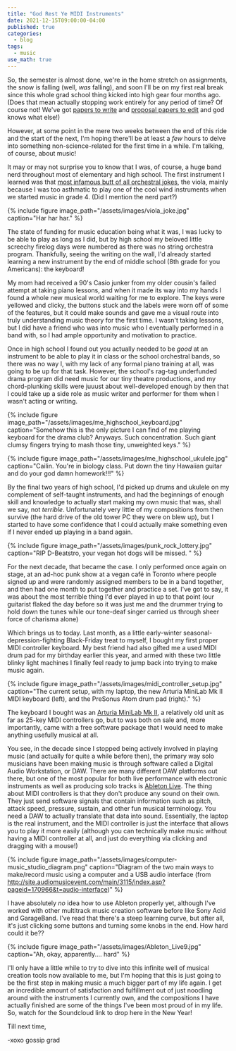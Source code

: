 ```yaml
---
title: "God Rest Ye MIDI Instruments"
date: 2021-12-15T09:00:00-04:00
published: true
categories:
  - blog
tags:
  - music
use_math: true
---
```


So, the semester is almost done, we're in the home stretch on assignments, the snow is falling (well, _was_ falling), and soon I'll be on my first real break since this whole grad school thing kicked into high gear four months ago. (Does that mean actually stopping work entirely for any period of time? Of course not! We've got [papers to write](https://cailingallinger.medium.com/super-model-b3396b76a2ab) and [proposal papers to edit](https://cgallinger.github.io/blog/how-to-mission-extension-proposal/) and god knows what else!)

However, at some point in the mere two weeks between the end of this ride and the start of the next, I'm hoping there'll be at least a _few_ hours to delve into something non-science-related for the first time in a while. I'm talking, of course, about music!

It may or may not surprise you to know that I was, of course, a huge band nerd throughout most of elementary and high school. The first instrument I learned was that [most infamous butt of all orchestral jokes](https://www.mit.edu/~jcb/viola-jokes.html), the viola, mainly because I was too asthmatic to play one of the cool wind instruments when we started music in grade 4. (Did I mention the nerd part?)

{% include figure image_path="/assets/images/viola_joke.jpg" caption="Har har har." %}

The state of funding for music education being what it was, I was lucky to be able to play as long as I did, but by high school my beloved little screechy firelog days were numbered as there was no string orchestra program. Thankfully, seeing the writing on the wall, I'd already started learning a new instrument by the end of middle school (8th grade for you Americans): the keyboard!

My mom had received a 90's Casio junker from my older cousin's failed attempt at taking piano lessons, and when it made its way into my hands I found a whole new musical world waiting for me to explore. The keys were yellowed and clicky, the buttons stuck and the labels were worn off of some of the features, but it could make sounds and gave me a visual route into truly understanding music theory for the first time. I wasn't taking lessons, but I did have a friend who was into music who I eventually performed in a band with, so I had ample opportunity and motivation to practice.

Once in high school I found out you actually needed to be _good_ at an instrument to be able to play it in class or the school orchestral bands, so there was no way I, with my lack of any formal piano training at all, was going to be up for that task. However, the school's rag-tag underfunded drama program did need music for our tiny theatre productions, and my chord-plunking skills were juuust about well-developed enough by then that I could take up a side role as music writer and performer for them when I wasn't acting or writing.

{% include figure image_path="/assets/images/me_highschool_keyboard.jpg" caption="Somehow this is the only picture I can find of me playing keyboard for the drama club? Anyways. Such concentration. Such giant clumsy fingers trying to mash those tiny, unweighted keys." %}

{% include figure image_path="/assets/images/me_highschool_ukulele.jpg" caption="Cailin. You're in biology class. Put down the tiny Hawaiian guitar and do your god damn homework!!!" %}

By the final two years of high school, I'd picked up drums and ukulele on my complement of self-taught instruments, and had the beginnings of enough skill and knowledge to actually start making my own music that was, shall we say, not _terrible_. Unfortunately very little of my compositions from then survive (the hard drive of the old tower PC they were on blew up), but I started to have some confidence that I could actually make something even if I never ended up playing in a band again.

{% include figure image_path="/assets/images/punk_rock_lottery.jpg" caption="RIP D-Beatstro, your vegan hot dogs will be missed. " %}

For the next decade, that became the case. I only performed once again on stage, at an ad-hoc punk show at a vegan café in Toronto where people signed up and were randomly assigned members to be in a band together, and then had one month to put together and practice a set. I've got to say, it was about the most terrible thing I'd ever played in up to that point (our guitarist flaked the day before so it was just me and the drummer trying to hold down the tunes while our tone-deaf singer carried us through sheer force of charisma alone)

Which brings us to today. Last month, as a little early-winter seasonal-depression-fighting Black-Friday treat to myself, I bought my first proper MIDI controller keyboard. My best friend had also gifted me a used MIDI drum pad for my birthday earlier this year, and armed with these two little blinky light machines I finally feel ready to jump back into trying to make music again.

{% include figure image_path="/assets/images/midi_controller_setup.jpg" caption="The current setup, with my laptop, the new Arturia MiniLab Mk II MIDI keyboard (left), and the PreSonus Atom drum pad (right)." %}

The keyboard I bought was an [Arturia MiniLab Mk II](https://www.arturia.com/store/hybrid-synths/minilabmkii), a relatively old unit as far as 25-key MIDI controllers go, but to was both on sale and, more importantly, came with a free software package that I would need to make anything usefully musical at all.

You see, in the decade since I stopped being actively involved in playing music (and actually for quite a while before then), the primary way solo musicians have been making music is through software called a Digital Audio Workstation, or DAW. There are many different DAW platforms out there, but one of the most popular for both live performance with electronic instruments as well as producing solo tracks is [Ableton Live](https://www.youtube.com/watch?v=o-UWByeunSs). The thing about MIDI controllers is that they don't produce any sound on their own. They just send software signals that contain information such as pitch, attack speed, pressure, sustain, and other fun musical terminology. You need a DAW to actually translate that data into sound. Essentially, the laptop is the real instrument, and the MIDI controller is just the interface that allows you to play it more easily (although you can technically make music without having a MIDI controller at all, and just do everything via clicking and dragging with a mouse!)

{% include figure image_path="/assets/images/computer-music_studio_diagram.png" caption="Diagram of the two main ways to make/record music using a computer and a USB audio interface (from http://site.audiomusicevent.com/main/3115/index.asp?pageid=170966&t=audio-interface)" %}

I have absolutely _no_ idea how to use Ableton properly yet, although I've worked with other multitrack music creation software before like Sony Acid and GarageBand. I've read that there's a steep learning curve, but after all, it's just clicking some buttons and turning some knobs in the end. How hard could it be??

{% include figure image_path="/assets/images/Ableton_Live9.jpg" caption="Ah, okay, apparently.... hard" %}

I'll only have a little while to try to dive into this infinite well of musical creation tools now available to me, but I'm hoping that this is just going to be the first step in making music a much bigger part of my life again. I get an incredible amount of satisfaction and fulfillment out of just noodling around with the instruments I currently own, and the compositions I have actually finished are some of the things I've been most proud of in my life. So, watch for the Soundcloud link to drop here in the New Year!

Till next time,

-xoxo gossip grad

